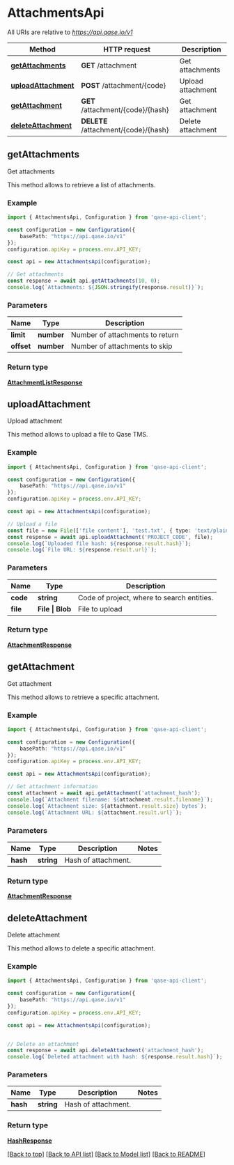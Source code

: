 # AttachmentsApi

All URIs are relative to *<https://api.qase.io/v1>*

| Method                                                     | HTTP request                         | Description       |
| ---------------------------------------------------------- | ------------------------------------ | ----------------- |
| [**getAttachments**](AttachmentsApi.md#getAttachments)     | **GET** /attachment                  | Get attachments   |
| [**uploadAttachment**](AttachmentsApi.md#uploadAttachment) | **POST** /attachment/{code}          | Upload attachment |
| [**getAttachment**](AttachmentsApi.md#getAttachment)       | **GET** /attachment/{code}/{hash}    | Get attachment    |
| [**deleteAttachment**](AttachmentsApi.md#deleteAttachment) | **DELETE** /attachment/{code}/{hash} | Delete attachment |

## getAttachments

Get attachments

This method allows to retrieve a list of attachments.

### Example

```typescript
import { AttachmentsApi, Configuration } from 'qase-api-client';

const configuration = new Configuration({
    basePath: "https://api.qase.io/v1"
});
configuration.apiKey = process.env.API_KEY;

const api = new AttachmentsApi(configuration);

// Get attachments
const response = await api.getAttachments(10, 0);
console.log(`Attachments: ${JSON.stringify(response.result)}`);
```

### Parameters

| Name       | Type       | Description                     |
| ---------- | ---------- | ------------------------------- |
| **limit**  | **number** | Number of attachments to return |
| **offset** | **number** | Number of attachments to skip   |

### Return type

[**AttachmentListResponse**](AttachmentListResponse.md)

## uploadAttachment

Upload attachment

This method allows to upload a file to Qase TMS.

### Example

```typescript
import { AttachmentsApi, Configuration } from 'qase-api-client';

const configuration = new Configuration({
    basePath: "https://api.qase.io/v1"
});
configuration.apiKey = process.env.API_KEY;

const api = new AttachmentsApi(configuration);

// Upload a file
const file = new File(['file content'], 'test.txt', { type: 'text/plain' });
const response = await api.uploadAttachment('PROJECT_CODE', file);
console.log(`Uploaded file hash: ${response.result.hash}`);
console.log(`File URL: ${response.result.url}`);
```

### Parameters

| Name     | Type             | Description                                |
| -------- | ---------------- | ------------------------------------------ |
| **code** | **string**       | Code of project, where to search entities. |
| **file** | **File \| Blob** | File to upload                             |

### Return type

[**AttachmentResponse**](AttachmentResponse.md)

## getAttachment

Get attachment

This method allows to retrieve a specific attachment.

### Example

```typescript
import { AttachmentsApi, Configuration } from 'qase-api-client';

const configuration = new Configuration({
    basePath: "https://api.qase.io/v1"
});
configuration.apiKey = process.env.API_KEY;

const api = new AttachmentsApi(configuration);

// Get attachment information
const attachment = await api.getAttachment('attachment_hash');
console.log(`Attachment filename: ${attachment.result.filename}`);
console.log(`Attachment size: ${attachment.result.size} bytes`);
console.log(`Attachment URL: ${attachment.result.url}`);
```

### Parameters

| Name     | Type       | Description                                | Notes |
| -------- | ---------- | ------------------------------------------ | ----- |
| **hash** | **string** | Hash of attachment.                        |       |

### Return type

[**AttachmentResponse**](AttachmentResponse.md)

## deleteAttachment

Delete attachment

This method allows to delete a specific attachment.

### Example

```typescript
import { AttachmentsApi, Configuration } from 'qase-api-client';

const configuration = new Configuration({
    basePath: "https://api.qase.io/v1"
});
configuration.apiKey = process.env.API_KEY;

const api = new AttachmentsApi(configuration);


// Delete an attachment
const response = await api.deleteAttachment('attachment_hash');
console.log(`Deleted attachment with hash: ${response.result.hash}`);
```

### Parameters

| Name     | Type       | Description                                | Notes |
| -------- | ---------- | ------------------------------------------ | ----- |
| **hash** | **string** | Hash of attachment.                        |       |

### Return type

[**HashResponse**](HashResponse.md)

[[Back to top]](#) [[Back to API list]](../README.md#documentation-for-api-endpoints) [[Back to Model list]](../README.md#documentation-for-models) [[Back to README]](../README.md)
